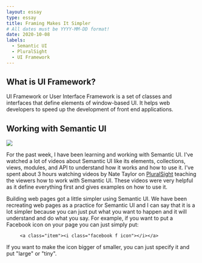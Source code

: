 ```yaml
---
layout: essay
type: essay
title: Framing Makes It Simpler
# All dates must be YYYY-MM-DD format!
date: 2020-10-08
labels:
  - Semantic UI
  - PluralSight
  - UI Framework
---
```


What is UI Framework?
---
UI Framework or User Interface Framework is a set of classes and interfaces that define elements of window-based UI. It helps web developers to speed up the development of front end applications.


Working with Semantic UI
---
<img class="ui medium center circular floated image" src="https://www.xploreitcorp.com/wp-content/uploads/2018/05/d1.png">

For the past week, I have been learning and working with Semantic UI. I've watched a lot of videos about Semantic UI like its elements, collections, views, modules, and API to understand how it works and how to use it. I've spent about 3 hours watching videos by Nate Taylor on [PluralSight](https://app.pluralsight.com/library/courses/semantic-ui-2-0/table-of-contents) teaching the viewers how to work with Semantic UI. These videos were very helpful as it define everything first and gives examples on how to use it.

Building web pages got a little simpler using Semantic UI. We have been recreating web pages as a practice for Semantic UI and I can say that it is a lot simpler because you can just put what you want to happen and it will understand and do what you say. For example, if you want to put a Facebook icon on your  page you can just simply put:
	       
         <a class="item"><i class="facebook f icon"></i></a>

If you want to make the icon bigger of smaller, you can just specify it and put "large" or "tiny". 
